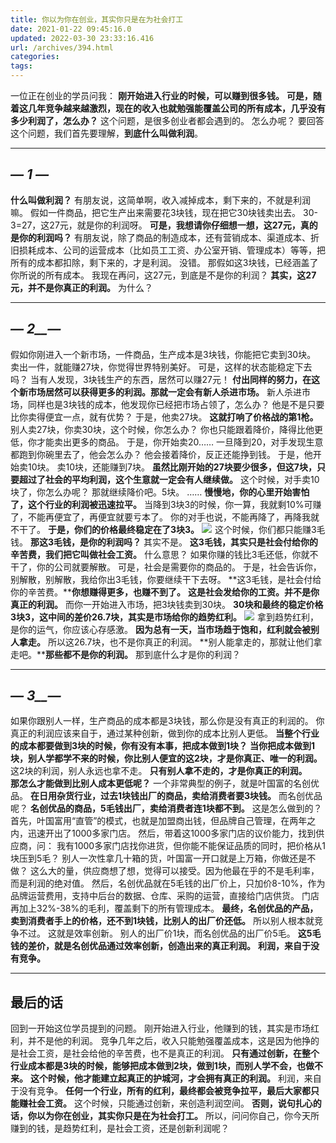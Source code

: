 ```yaml
---
title: 你以为你在创业，其实你只是在为社会打工
date: 2021-01-22 09:45:16.0
updated: 2022-03-30 23:33:16.416
url: /archives/394.html
categories: 
tags: 
---
```




一位正在创业的学员问我： **刚开始进入行业的时候，可以赚到很多钱。** **可是，随着这几年竞争越来越激烈，现在的收入也就勉强能覆盖公司的所有成本，几乎没有多少利润了，怎么办？** 这个问题，是很多创业者都会遇到的。 怎么办呢？ 要回答这个问题，我们首先要理解，**到底什么叫做利润**。

* * *

  

## _—_ _**1**_ _—_

**什么叫做利润？** 有朋友说，这简单啊，收入减掉成本，剩下来的，不就是利润嘛。 假如一件商品，把它生产出来需要花3块钱，现在把它30块钱卖出去。 30-3=27，这27元，就是你的利润呀。 **可是，我想请你仔细想一想，这27元，真的是你的利润吗？** 有朋友说，除了商品的制造成本，还有营销成本、渠道成本、折旧损耗成本、公司的运营成本（比如员工工资、办公室开销、管理成本）等等，把所有的成本都扣除，剩下来的，才是利润。 没错。 那假如这3块钱，已经涵盖了你所说的所有成本。 我现在再问，这27元，到底是不是你的利润？ **其实，这27元，并不是你真正的利润。** 为什么？

* * *

  

## _—_ _**2**__—_

假如你刚进入一个新市场，一件商品，生产成本是3块钱，你能把它卖到30块。 卖出一件，就能赚27块，你觉得世界特别美好。 可是，这样的状态能稳定下去吗？ 当有人发现，3块钱生产的东西，居然可以赚27元！ **付出同样的努力，在这个新市场居然可以获得更多的利润。那就一定会有新人杀进市场。** 新人杀进市场，同样也是3块钱的成本，他发现你已经把市场占领了，怎么办？ 他是不是只要比你卖得便宜一点，就有优势？ 于是，他卖27块。 **这就打响了价格战的第1枪。** 别人卖27块，你卖30块，这个时候，你怎么办？ 你也只能跟着降价，降得比他更低，你才能卖出更多的商品。 于是，你开始卖20…… 一旦降到20，对手发现生意都跑到你碗里去了，他会怎么办？ 他会接着降价，反正还能挣到钱。 于是，他开始卖10块。 卖10块，还能赚到7块。 **虽然比刚开始的27块要少很多，但这7块，只要超过了社会的平均利润，这个生意就一定会有人继续做。** 这个时候，对手卖10块了，你怎么办呢？ 那就继续降价吧。5块。 …… **慢慢地，你的心里开始害怕了，这个行业的利润被迅速拉平。** 当降到3块3的时候，你一算，我就剩10%可赚了，不能再便宜了，再便宜就要亏本了。 你的对手也说，不能再降了，再降我就不干了。 **于是，你们的价格最终稳定在了3块3。** ![](https://img-blog.csdnimg.cn/img_convert/7a362b5829111a9dae0f1caa3e215d34.png)![](data:image/gif;base64,R0lGODlhAQABAPABAP///wAAACH5BAEKAAAALAAAAAABAAEAAAICRAEAOw== "点击并拖拽以移动") 这个时候，你们都只能赚3毛钱。 **那这3毛钱，是你的利润吗？** 其实不是。 **这3毛钱，其实只是社会付给你的辛苦费，我们把它叫做社会工资。** 什么意思？ 如果你赚的钱比3毛还低，你就不干了，你的公司就要解散。 可是，社会是需要你的商品的。 于是，社会告诉你，别解散，别解散，我给你出3毛钱，你要继续干下去呀。 **这3毛钱，是社会付给你的辛苦费。****你想赚得更多，也赚不到了。** **这是社会发给你的工资。****并不是你真正的利润****。** 而你一开始进入市场，把3块钱卖到30块。 **30块和最终的稳定价格3块3，这中间的差价26.7块，其实是市场给你的趋势红利。** ![](https://img-blog.csdnimg.cn/img_convert/ff83ecc9bde95bb18b8648c39107c5bd.png)![](data:image/gif;base64,R0lGODlhAQABAPABAP///wAAACH5BAEKAAAALAAAAAABAAEAAAICRAEAOw== "点击并拖拽以移动") 拿到趋势红利，是你的运气，你应该心存感激。 **因为总有一天，当市场趋于饱和，红利就会被别人拿走。** 所以这26.7块，也不是你真正的利润。 **别人能拿走的，那就让他们拿走吧。****那些都不是你的利润。** 那到底什么才是你的利润？

* * *

  

## _—_ _**3**__—_

如果你跟别人一样，生产商品的成本都是3块钱，那么你是没有真正的利润的。 你真正的利润应该来自于，通过某种创新，做到你的成本比别人更低。 **当整个行业的成本都要做到3块的时候，你有没有本事，把成本做到1块？** **当你把成本做到1块，别人学都学不来的时候，你比别人便宜的这2块，才是你真正、唯一的利润。** 这2块的利润，别人永远也拿不走。 **只有别人拿不走的，才是你真正的利润。**  
**那怎么才能做到比别人成本更低呢？** 一个非常典型的例子，就是叶国富的名创优品。 **在日用杂货行业，过去1块钱出厂的商品，卖给消费者要3块钱。** 而名创优品呢？ **名创优品的商品，5毛钱出厂，卖给消费者连1块都不到。** 这是怎么做到的？ 首先，叶国富用“直管”的模式，也就是加盟商出钱，但品牌自己管理，在两年之内，迅速开出了1000多家门店。 然后，带着这1000多家门店的议价能力，找到供应商，问： 我有1000多家门店找你进货，但你能不能保证品质的同时，把价格从1块压到5毛？ 别人一次性拿几十箱的货，叶国富一开口就是上万箱，你做还是不做？ 这么大的量，供应商想了想，觉得可以接受。因为他最在乎的不是毛利率，而是利润的绝对值。 然后，名创优品就在5毛钱的出厂价上，只加价8-10%，作为品牌运营费用，支持中后台的数据、仓库、采购的运营，直接给门店供货。 门店再加上32%-38%的毛利，覆盖剩下的所有管理成本。 **最终，名创优品的产品，卖到消费者手上的价格，还不到1块钱，比别人的出厂价还低。** 所以别人根本就竞争不过。 这就是效率创新。 别人的出厂价1块，而名创优品的出厂价5毛。 **这5毛钱的差价，就是名创优品通过效率创新，创造出来的真正利润。** **利润，来自于没有竞争。**

* * *

## **最后的话**

回到一开始这位学员提到的问题。 刚开始进入行业，他赚到的钱，其实是市场红利，并不是他的利润。 竞争几年之后，收入只能勉强覆盖成本，这是因为他挣的是社会工资，是社会给他的辛苦费，也不是真正的利润。 **只有通过创新，在整个行业成本都是3块的时候，能够把成本做到2块，做到1块，而别人学不会，也做不来。** **这个时候，他才能建立起真正的护城河，才会拥有真正的利润。** 利润，来自于没有竞争。 **任何一个行业，所有的红利，最终都会被竞争拉平，最后大家都只能赚社会工资。** 这个时候，只能通过创新，来创造利润空间。 **否则，说句扎心的话，你以为你在创业，其实你只是在为社会打工。** 所以，问问你自己，你今天所赚到的钱，是趋势红利，是社会工资，还是创新利润呢？